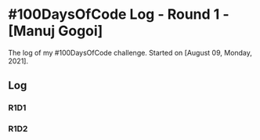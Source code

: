 # #100DaysOfCode Log - Round 1 - [Manuj Gogoi]

The log of my #100DaysOfCode challenge. Started on [August 09, Monday, 2021].

## Log

### R1D1 
<!-- Started a Weather App. Worked on the draft layout of the app, struggled with OpenWeather API http://www.example.com -->

### R1D2
